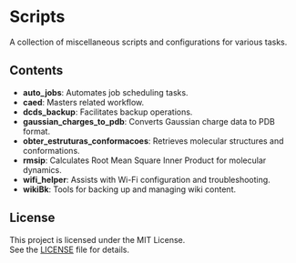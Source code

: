 # Scripts

A collection of miscellaneous scripts and configurations for various tasks.

## Contents

- **auto_jobs**: Automates job scheduling tasks.
- **caed**: Masters related workflow.
- **dcds_backup**: Facilitates backup operations.
- **gaussian_charges_to_pdb**: Converts Gaussian charge data to PDB format.
- **obter_estruturas_conformacoes**: Retrieves molecular structures and conformations.
- **rmsip**: Calculates Root Mean Square Inner Product for molecular dynamics.
- **wifi_helper**: Assists with Wi-Fi configuration and troubleshooting.
- **wikiBk**: Tools for backing up and managing wiki content.

## License

This project is licensed under the MIT License.  
See the [LICENSE](LICENSE) file for details.

